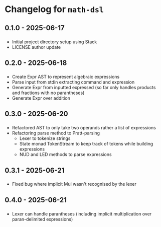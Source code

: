 # Changelog for `math-dsl`

## 0.1.0 - 2025-06-17

###
- Initial project directory setup using Stack
- LICENSE author update

## 0.2.0 - 2025-06-18

###
- Create Expr AST to represent algebraic expressions
- Parse input from stdin extracting command and expression
- Generate Expr from inputted expressed (so far only handles products and fractions with no parantheses)
- Generate Expr over addition

## 0.3.0 - 2025-06-20

###
- Refactored AST to only take two operands rather a list of expressions
- Refactoring parse method to Pratt-parsing
  - Lexer to tokenize strings
  - State monad TokenStream to keep track of tokens while building expressions
  - NUD and LED methods to parse expressions

## 0.3.1 - 2025-06-21

###
- Fixed bug where implicit Mul wasn't recognised by the lexer

## 0.4.0 - 2025-06-21

###
- Lexer can handle parantheses (including implicit multiplication over paran-delimited expressions)
